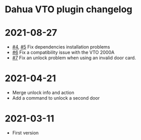 # Dahua VTO plugin changelog

# 2021-08-27

- [#4](https://github.com/Paul-DS/jeedom-plugin-dahuavto/issues/4), [#5](https://github.com/Paul-DS/jeedom-plugin-dahuavto/issues/5) Fix dependencies installation problems
- [#6](https://github.com/Paul-DS/jeedom-plugin-dahuavto/issues/6) Fix a compatibility issue with the VTO 2000A
- [#7](https://github.com/Paul-DS/jeedom-plugin-dahuavto/issues/7) Fix an unlock problem when using an invalid door card.

# 2021-04-21

- Merge unlock info and action
- Add a command to unlock a second door

# 2021-03-11

- First version
